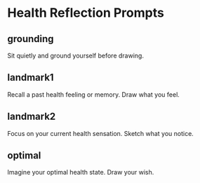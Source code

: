 # Health Reflection Prompts

## grounding
Sit quietly and ground yourself before drawing.

## landmark1
Recall a past health feeling or memory. Draw what you feel.

## landmark2
Focus on your current health sensation. Sketch what you notice.

## optimal
Imagine your optimal health state. Draw your wish.
